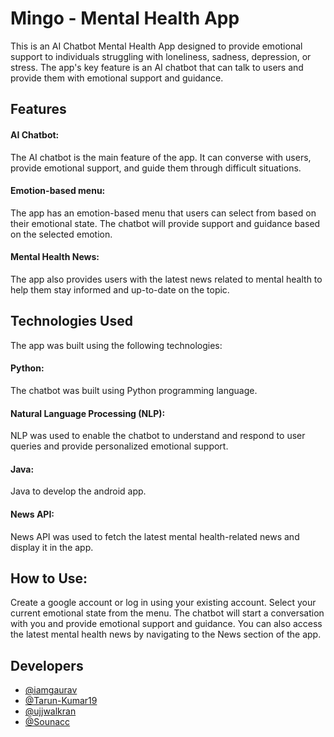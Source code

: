 # Mingo - Mental Health App
This is an AI Chatbot Mental Health App designed to provide emotional support to individuals struggling with loneliness, sadness, depression, or stress. The app's key feature is an AI chatbot that can talk to users and provide them with emotional support and guidance.

## Features

#### AI Chatbot: 
The AI chatbot is the main feature of the app. It can converse with users, provide emotional support, and guide them through difficult situations. 

#### Emotion-based menu: 
The app has an emotion-based menu that users can select from based on their emotional state. The chatbot will provide support and guidance based on the selected emotion.

#### Mental Health News: 
The app also provides users with the latest news related to mental health to help them stay informed and up-to-date on the topic.

## Technologies Used

The app was built using the following technologies:

#### Python: 
The chatbot was built using Python programming language. 
#### Natural Language Processing (NLP): 
NLP was used to enable the chatbot to understand and respond to user queries and provide personalized emotional support. 
#### Java: 
Java to develop the android app. 
#### News API: 
News API was used to fetch the latest mental health-related news and display it in the app.

## How to Use:
Create a google account or log in using your existing account. Select your current emotional state from the menu. The chatbot will start a conversation with you and provide emotional support and guidance. You can also access the latest mental health news by navigating to the News section of the app.



## Developers

- [@iamgaurav](https://github.com/iamgauarav)
- [@Tarun-Kumar19](https://github.com/Tarun-Kumar19)
- [@ujjwalkran](https://github.com/ujjwalkran)
- [@Sounacc](https://github.com/Sounacc)
